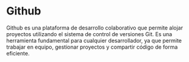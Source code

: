 # Github

Github es una plataforma de desarrollo colaborativo que permite alojar proyectos utilizando el sistema de control de versiones Git. Es una herramienta fundamental para cualquier desarrollador, ya que permite trabajar en equipo, gestionar proyectos y compartir código de forma eficiente.
